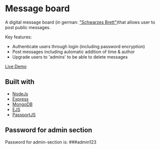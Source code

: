 # Message board

A digital message board (in german: ["Schwarzes Brett"](https://de.wikipedia.org/wiki/Schwarzes_Brett#:~:text=Der%20englische%20Begriff%20f%C3%BCr%20Schwarzes,der%20Geschichte%20des%20fr%C3%BChen%20Internets.))that allows user to post public messages.

Key features:
-   Authenticate users through login (including password encryption)
-   Post messages including automatic addition of time & author
-   Upgrade users to 'admins' to be able to delete messages

[Live Demo](https://blackboard-jxfw.onrender.com/)

## Built with
- [NodeJs](https://nodejs.org/en/)
- [Express](https://expressjs.com/)
- [MongoDB](https://www.mongodb.com/)
- [EJS](https://ejs.co/)
- [PassportJS](https://www.passportjs.org/)

## Password for admin section

Password for admin-section is: ###admin123
